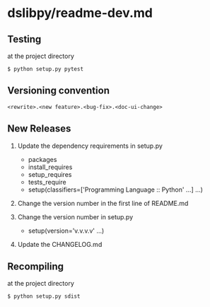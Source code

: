 dslibpy/readme-dev.md
=====================


Testing
-------
at the project directory

    $ python setup.py pytest
    

Versioning convention
---------------------
    <rewrite>.<new feature>.<bug-fix>.<doc-ui-change>


New Releases
------------
    
1. Update the dependency requirements in setup.py    
    - packages
    - install_requires
    - setup_requires
    - tests_require
    - setup(classifiers=['Programming Language :: Python' ...] ...)

2. Change the version number in the first line of README.md

3. Change the version number in setup.py
    - setup(version='v.v.v.v' ...)
    
4. Update the CHANGELOG.md


Recompiling
-----------
at the project directory
    
    $ python setup.py sdist
